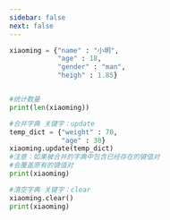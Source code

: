 ```yaml
---
sidebar: false
next: false
---
```

<BlogInfo/>






```python
xiaoming = {"name" : "小明",
            "age" : 18,
            "gender" : "man",
            "heigh" : 1.85}


#统计数量
print(len(xiaoming))

#合并字典 关键字：update
temp_dict = {"weight" : 70,
             "age" : 30}
xiaoming.update(temp_dict)
#注意：如果被合并的字典中包含已经存在的键值对
#会覆盖原有的键值对
print(xiaoming)

#清空字典 关键字：clear
xiaoming.clear()
print(xiaoming)
```






<ActionBox />
        
<style>#top-box {margin-top:0.5rem!important;}</style>